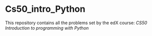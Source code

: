 # Cs50_intro_Python

This repository contains all the problems set by the edX course:
*CS50 Introduction to programming with Python*

